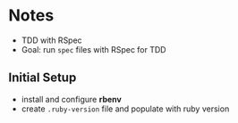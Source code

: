 # Notes

- TDD with RSpec
- Goal: run `spec` files with RSpec for TDD

## Initial Setup

- install and configure **rbenv**
- create `.ruby-version` file and populate with ruby version
